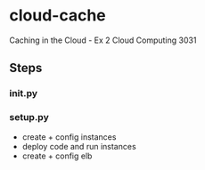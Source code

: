 # cloud-cache

Caching in the Cloud - Ex 2 Cloud Computing 3031

## Steps

### init.py

### setup.py

- create + config instances
- deploy code and run instances
- create + config elb
